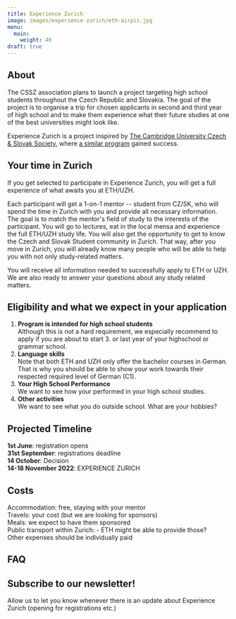 ```yaml
---
title: Experience Zurich
image: images/experience-zurich/eth-airpic.jpg
menu:
  main:
    weight: 40
draft: true
---
```


## About

The CSSZ association plans to launch a project targeting high school students throughout the Czech Republic and Slovakia.
The goal of the project is to organise a trip for chosen applicants in second and third year of high school and to make them experience what their future studies at one of the best universities might look like.

Experience Zurich is a project inspired by [The Cambridge University Czech & Slovak Society](http://cucss.uk/), where [a similar program](http://cucss.uk/experience-cambridge-en/) gained success. 

## Your time in Zurich

If you get selected to participate in Experience Zurich, you will get a full experience of what awaits you at ETH/UZH.

Each participant will get a 1-on-1 mentor -- student from CZ/SK, who will spend the time in Zurich with you and provide all necessary information.
The goal is to match the mentor's field of study to the interests of the participant.
You will go to lectures, eat in the local mensa and experience the full ETH/UZH study life.
You will also get the opportunity to get to know the Czech and Slovak Student community in Zurich.
That way, after you move in Zurich, you will already know many people who will be able to help you with not only study-related matters.

You will receive all information needed to successfully apply to ETH or UZH.
We are also ready to answer your questions about any study related matters.

## Eligibility and what we expect in your application

1. **Program is intended for high school students** \
   Although this is not a hard requirement, we especially recommend to apply if you are about to start 3. or last year of your highschool or grammar school.
2. **Language skills** \
   Note that both ETH and UZH only offer the bachelor courses in German. That is why you should be able to show your work towards their respected required level of German (C1).
3. **Your High School Performance** \
   We want to see how your performed in your high school studies.
4. **Other activities** \
   We want to see what you do outside school. What are your hobbies?

## Projected Timeline

**1st June**: registration opens  
**31st September**: registrations deadline  
**14 October**: Decision  
**14-18 November 2022**: EXPERIENCE ZURICH 

## Costs

Accommodation: free, staying with your mentor  
Travels: your cost (but we are looking for sponsors)  
Meals: we expect to have them sponsored  
Public transport within Zurich: - ETH might be able to provide those?  
Other expenses should be individually paid

## FAQ

## Subscribe to our newsletter!

Allow us to let you know whenever there is an update about Experience Zurich (opening for registrations etc.)
